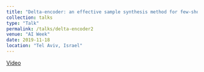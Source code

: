 ```yaml
---
title: "Delta-encoder: an effective sample synthesis method for few-shot object recognition"
collection: talks
type: "Talk"
permalink: /talks/delta-encoder2
venue: "AI Week"
date: 2019-11-18
location: "Tel Aviv, Israel"
---
```

[Video](http://video.tau.ac.il/events/index.php?option=com_k2&view=item&id=9948:delta-encoder&Itemid=559&highlight=WyJlbGkiLCJzY2h3YXJ0eiIsImVsaSBzY2h3YXJ0eiJd)

